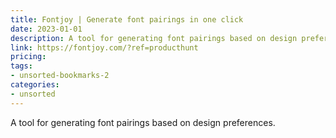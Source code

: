 ```yaml
---
title: Fontjoy | Generate font pairings in one click
date: 2023-01-01
description: A tool for generating font pairings based on design preferences.
link: https://fontjoy.com/?ref=producthunt
pricing: 
tags: 
- unsorted-bookmarks-2 
categories: 
- unsorted 
---
```


A tool for generating font pairings based on design preferences.
